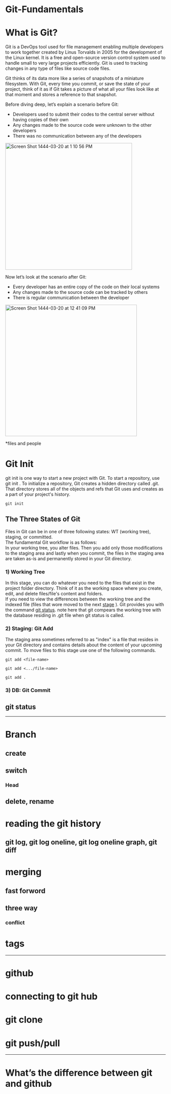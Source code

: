 # Git-Fundamentals

# What is Git?
Git is a DevOps tool used for file management enabling multiple developers to work together created by Linus Torvalds in 2005 for the development of the Linux kernel. It is a free and open-source version control system used to handle small to very large projects efficiently. Git is used to tracking changes in any type of files like source code files.

Git thinks of its data more like a series of snapshots of a miniature filesystem. With Git, every time you commit, or save the state of your project, think of it as if Git takes a picture of what all your files look like at that moment and stores a reference to that snapshot.

Before diving deep, let’s explain a scenario before Git:
- Developers used to submit their codes to the central server without having copies of their own
- Any changes made to the source code were unknown to the other developers
- There was no communication between any of the developers

<img width="398" alt="Screen Shot 1444-03-20 at 1 10 56 PM" src="https://user-images.githubusercontent.com/96193859/196031114-6891f996-618c-4a10-9447-090a13a64b06.png">

Now let’s look at the scenario after Git:
- Every developer has an entire copy of the code on their local systems
- Any changes made to the source code can be tracked by others
- There is regular communication between the developer

<img width="413" alt="Screen Shot 1444-03-20 at 12 41 09 PM" src="https://user-images.githubusercontent.com/96193859/196031191-d5a50599-534a-4f6e-827c-d51b996477b5.png">




*files and people



# Git Init

git init is one way to start a new project with Git. To start a repository, use git init .
To initialize a repository, Git creates a hidden directory called .git. That directory stores all of the objects and refs that Git uses and creates as a part of your project's history. 

```
git init
```



## The Three States of Git
Files in Git can be in one of three following states: WT (working tree), staging, or committed.</br>The fundamental Git workflow is as follows:</br> In your working tree, you alter files. Then you add only those modifications to the staging area and lastly when you commit, the files in the staging area are taken as-is and permanently stored in your Git directory.

### 1) Working Tree

In this stage, you can do whatever you need to the files that exist in the project folder directory. Think of it as the working space where you create, edit, and delete files/file's content and folders.</br>If you need to view the differences between the working tree and the indexed file (files that wore moved to the next [stage](https://github.com/jawaher-alqotym/git-fundamentals/blob/section-A/README.md#2-staging-git-add) ). Git provides you with the command [git status](https://github.com/jawaher-alqotym/git-fundamentals/blob/section-A/README.md#git-status). note here that git compears the working tree with the database residing in .git file when git status is called.

### 2) Staging: Git Add

The staging area sometimes referred to as "index" is a file that resides in your Git directory and contains details about the content of your upcoming commit. To move files to this stage use one of the following commands.

```
git add <file-name>
```
```
git add <.../file-name>
```
```
git add .
```

### 3) DB: Git Commit

## git status

------------------------------------

# Branch

## create

## switch
### Head 

## delete, rename 

# reading the git history
## git log, git log oneline, git log oneline graph, git diff

# merging
## fast forword
## three way
### conflict

# tags

--------------------------------------
# github

# connecting to git hub

# git clone

# git push/pull


-------------------------------------
# What’s the difference between git and github








